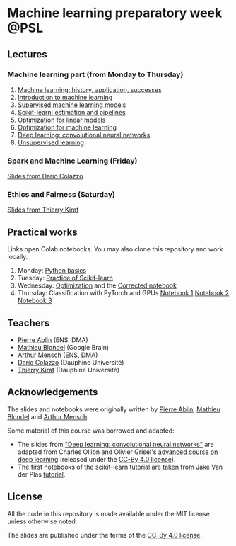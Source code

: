 # Machine learning preparatory week @PSL

## Lectures
### Machine learning part (from Monday to Thursday)

  1. [Machine learning: history, application, successes](https://data-psl.github.io/lectures2022/slides/01_machine_learning_successes)
  2. [Introduction to machine learning](https://data-psl.github.io/lectures2022/slides/02_intro_to_machine_learning)
  3. [Supervised machine learning models](https://data-psl.github.io/lectures2022/slides/03_machine_learning_models/)
  4. [Scikit-learn: estimation and pipelines](https://data-psl.github.io/lectures2022/slides/04_scikit_learn/)
  5. [Optimization for linear models](https://data-psl.github.io/lectures2022/slides/05_optimization_linear_models/)
  6. [Optimization for machine learning](https://data-psl.github.io/lectures2022/slides/06_optimization_general/)
  7. [Deep learning: convolutional neural networks](https://data-psl.github.io/lectures2022/slides/07_deep_learning/)
  8. [Unsupervised learning](https://data-psl.github.io/lectures2022/slides/08_unsupervised_learning/)

### Spark and Machine Learning (Friday)
[Slides from Dario Colazzo](https://data-psl.github.io/lectures2022/slides/psl-pw2021-colazzo.pdf)

### Ethics and Fairness (Saturday)
[Slides from Thierry Kirat](https://data-psl.github.io/lectures2022/slides/psl-pw2021-kirat.pdf)



## Practical works

Links open Colab notebooks. You may also clone this repository and work locally.

 1. Monday: [Python basics](https://colab.research.google.com/github/data-psl/lectures2022/blob/master/notebooks/01_python_basics.ipynb)
 2. Tuesday: [Practice of Scikit-learn](https://github.com/data-psl/lectures2022/tree/master/notebooks/02_sklearn)
 3. Wednesday: [Optimization](https://colab.research.google.com/github/data-psl/lectures2022/blob/master/notebooks/03_optimization.ipynb) and the [Corrected notebook](https://colab.research.google.com/github/data-psl/lectures2022/blob/master/notebooks/03_optimization_corrected.ipynb)
 4. Thursday: Classification with PyTorch and GPUs [Notebook 1](https://colab.research.google.com/github/data-psl/lectures2022/blob/main/notebooks/04_pytorch/01_introduction_to_pytorch.ipynb) [Notebook 2](https://colab.research.google.com/github/data-psl/lectures2022/blob/main/notebooks/04_pytorch/02_simple_neural_network.ipynb) [Notebook 3](https://colab.research.google.com/github/data-psl/lectures2022/blob/main/notebooks/04_pytorch/03_convolutional_neural_network_mnist.ipynb)

## Teachers

 * [Pierre Ablin](https://pierreablin.com) (ENS, DMA)
 * [Mathieu Blondel](https://mblondel.org) (Google Brain)
 * [Arthur Mensch](https://amensch.fr) (ENS, DMA)
 * [Dario Colazzo](https://www.lamsade.dauphine.fr/~colazzo/) (Dauphine Université)
 * [Thierry Kirat](https://irisso.dauphine.fr/membres/detail-cv.html?tx_sngprofiles_displayprofiles%5Bprofile%5D=2548&tx_sngprofiles_displayprofiles%5Baction%5D=show&tx_sngprofiles_displayprofiles%5Bcontroller%5D=Profile&cHash=172591dfb873872cfb5df5536a3e51cc) (Dauphine Université)

## Acknowledgements

The slides and notebooks were originally written by [Pierre Ablin](https://pierreablin.com/), [Mathieu Blondel](https://mblondel.org/) and [Arthur Mensch](http://www.amensch.fr/).

Some material of this course was borrowed and adapted:
  * The slides from ["Deep learning: convolutional neural networks"](https://data-psl.github.io/lectures2022/slides/07_deep_learning/) are adapted from
  Charles Ollion and Olivier Grisel's [advanced course on deep learning](!https://github.com/m2dsupsdlclass/lectures-labs) (released under the
  [CC-By 4.0 license](https://creativecommons.org/licenses/by/4.0/legalcode)).
  * The first notebooks of the scikit-learn tutorial are taken from Jake Van der Plas [tutorial](https://github.com/jakevdp/sklearn_tutorial).

## License
All the code in this repository is made available under the MIT license unless otherwise noted.

The slides are published under the terms of the [CC-By 4.0 license](https://creativecommons.org/licenses/by/4.0/legalcode).

